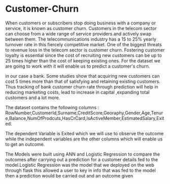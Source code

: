 # Customer-Churn
When customers or subscribers stop doing business with a company or service, it is known as customer churn. Customers in the telecom sector can choose from a wide range of service providers and actively swap between them. The telecommunications industry has a 15 to 25% yearly turnover rate in this fiercely competitive market. One of the biggest threats to revenue loss in the telecom sector is customer churn. Fostering customer loyalty is essential since the cost of recruiting new customers can be up to 25 times higher than the cost of keeping existing ones. For the dataset  we are going to work with it will enable us to predict a customer's churn.

in our case a bank. Some studies show that acquiring new customers can cost 5 times more than that of satisfying and retaining existing customers. Thus tracking of bank customer churn rate through prediction will help in reducing marketing costs, lead to increase in capital ,expanding total customers and a lot more.


The  dataset contains the following columns : RowNumber,CustomerId,Surname,CreditScore,Georaphy,Gender,Age,Tenure,Balance,NumOfProdcuts,HasCrCard,IsActiveMember,EstimatedSalary,Exited.

The dependent Variable is Exited which we will use to observe the outcome while the independent variables are the other columns which will enable us to get an outcome.

The Models were built using ANN and Logistic Regression to compare the outcomes after carrying out a prediction for a customer details fed to the model.Logistic Regression was the model that we deployed on the web through flask this allowed a user to key in info that was fed to the model then a prediction would be carried out and an outcome given

